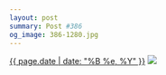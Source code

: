 ```yaml
---
layout: post
summary: Post #386
og_image: 386-1280.jpg
---
```


<p>
  <time><a href="/386">{{ page.date | date: "%B %e, %Y" }}</a></time>
  <a href="/386"><img src="{{ site.assets_url }}/386-640.jpg" srcset="{{ site.assets_url }}/386-1280.jpg 1280w, {{ site.assets_url }}/386-960.jpg 960w, {{ site.assets_url }}/386-640.jpg 640w, {{ site.assets_url }}/386-320.jpg 320w" sizes="(min-width: 700px) 50vw, calc(100vw - 2rem)" /></a>
</p>

